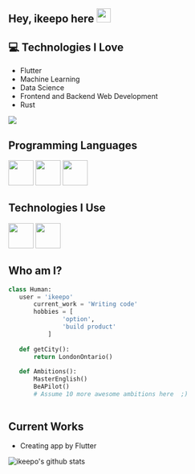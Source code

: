 ## Hey, ikeepo here  <img src="https://media.giphy.com/media/hvRJCLFzcasrR4ia7z/giphy.gif" width="28px" height="28px">
## :computer: Technologies I Love
* Flutter
* Machine Learning
* Data Science
* Frontend and Backend Web Development
* Rust

<img src = "https://github-readme-stats.vercel.app/api/top-langs/?username=ikeepo&layout=compact">

## Programming Languages
<img src = 'https://img.shields.io/badge/Rust-blue?logo=rust&logoColor=red' width='50'/>   <img src = 'https://img.shields.io/badge/Shell-blue?logo=gnubash&logoColor=white' width='50'/> 
<img src = 'https://img.shields.io/badge/Rust-blue?logo=rust&logoColor=red' width='50'/> 

 
 ## Technologies I Use
<img src = 'https://img.shields.io/badge/Flutter-blue?logo=flutter&logoColor=#02569B' width='50'/> 
<img src = 'https://img.shields.io/badge/Prefect-blue?logo=prefect&logoColor=#070E10' width='50'/> 
 
 ## Who am I?
 ```python
 class Human:
 	user = 'ikeepo'
		current_work = 'Writing code'
		hobbies = [
				'option',
				'build product'
			]
	
	def getCity():
		return LondonOntario()
	
	def Ambitions():
		MasterEnglish()
		BeAPilot()
		# Assume 10 more awesome ambitions here  ;)
	
 ```
 
## Current Works
 * Creating app by Flutter
 

![ikeepo's github stats](https://github-readme-stats.vercel.app/api?username=ikeepo&show_icons=true&hide=[%22issues%22])
 
 
